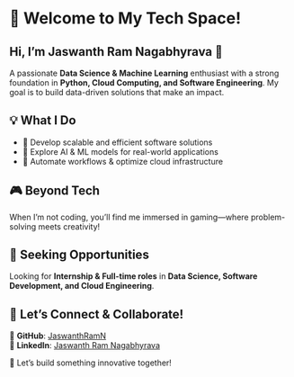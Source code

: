 # 🚀 Welcome to My Tech Space!  

## Hi, I’m Jaswanth Ram Nagabhyrava 👋  

A passionate **Data Science & Machine Learning** enthusiast with a strong foundation in **Python, Cloud Computing, and Software Engineering**. My goal is to build data-driven solutions that make an impact.  

## 💡 What I Do  
- 🔹 Develop scalable and efficient software solutions  
- 🔹 Explore AI & ML models for real-world applications  
- 🔹 Automate workflows & optimize cloud infrastructure  

## 🎮 Beyond Tech  
When I’m not coding, you’ll find me immersed in gaming—where problem-solving meets creativity!  

## 💼 Seeking Opportunities  
Looking for **Internship & Full-time roles** in **Data Science, Software Development, and Cloud Engineering**.  

## 📌 Let’s Connect & Collaborate!  
🔗 **GitHub**: [JaswanthRamN](https://github.com/JaswanthRamN)  
🔗 **LinkedIn**: [Jaswanth Ram Nagabhyrava](https://www.linkedin.com/in/jaswanth-ram-nagabhyrava-0740151b3/)  

🚀 Let’s build something innovative together!  

